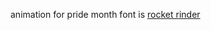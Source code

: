 animation for pride month
font is [rocket rinder](https://www.fontspace.com/rocket-rinder-font-f28961)
